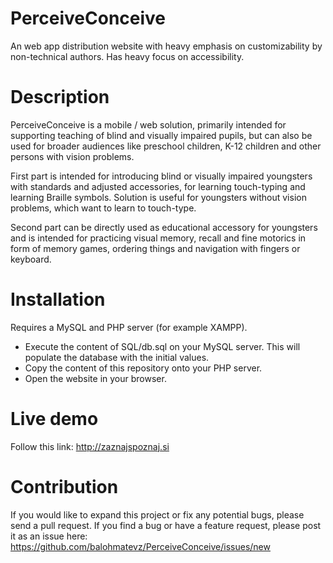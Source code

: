 # PerceiveConceive
An web app distribution website with heavy emphasis on customizability by non-technical authors. Has heavy focus on accessibility. 

# Description
PerceiveConceive is a mobile / web solution, primarily intended for supporting teaching of blind and visually impaired pupils, but can also be used for broader audiences like preschool children, K-12 children and other persons with vision problems.

First part is intended for introducing blind or visually impaired youngsters with standards and adjusted accessories, for learning touch-typing and learning Braille symbols. Solution is useful for youngsters without vision problems, which want to learn to touch-type.

Second part can be directly used as educational accessory for youngsters and is intended for practicing visual memory, recall and fine motorics in form of memory games, ordering things and navigation with fingers or keyboard.

# Installation
Requires a MySQL and PHP server (for example XAMPP).
- Execute the content of SQL/db.sql on your MySQL server. This will populate the database with the initial values.
- Copy the content of this repository onto your PHP server.
- Open the website in your browser.

# Live demo
Follow this link: http://zaznajspoznaj.si

# Contribution
If you would like to expand this project or fix any potential bugs, please send a pull request. If you find a bug or have a feature request, please post it as an issue here: https://github.com/balohmatevz/PerceiveConceive/issues/new